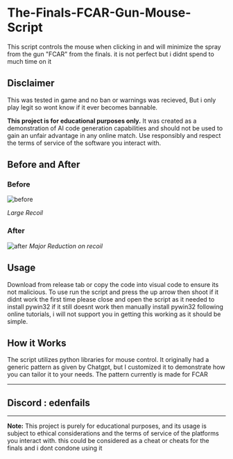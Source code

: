 
# The-Finals-FCAR-Gun-Mouse-Script

This script controls the mouse when clicking in and will minimize the spray from the gun "FCAR" from the finals. it is not perfect but i didnt spend to much time on it


## Disclaimer
This was tested in game and no ban or warnings was recieved, But i only play legit so wont know if it ever becomes bannable.

**This project is for educational purposes only.** It was created as a demonstration of AI code generation capabilities and should not be used to gain an unfair advantage in any online match. Use responsibly and respect the terms of service of the software you interact with.


## Before and After

### Before
![before](https://github.com/EdenFails/The-Finals-FCAR-Gun-Script/assets/63517645/e6d405f4-5964-4302-9dc7-d210628d4639)

*Large Recoil*

### After

![after](https://github.com/EdenFails/The-Finals-FCAR-Gun-Script/assets/63517645/1248acc2-49b9-4e36-ac49-654cdd40513f)
*Major Reduction on recoil*

## Usage
Download from release tab or copy the code into visual code to ensure its not malicious.
To use run the script and press the up arrow then shoot
if it didnt work the first time please close and open the script as it needed to install pywin32
if it still doesnt work then manually install pywin32 following online tutorials, i will not support you in getting this working as it should be simple.

## How it Works

The script utilizes python libraries for mouse control. It originally had a generic pattern as given by Chatgpt, but I customized it to demonstrate how you can tailor it to your needs. The pattern currently is made for FCAR


---
## Discord : edenfails




---
**Note:** This project is purely for educational purposes, and its usage is subject to ethical considerations and the terms of service of the platforms you interact with.
this could be considered as a cheat or cheats for the finals and i dont condone using it

